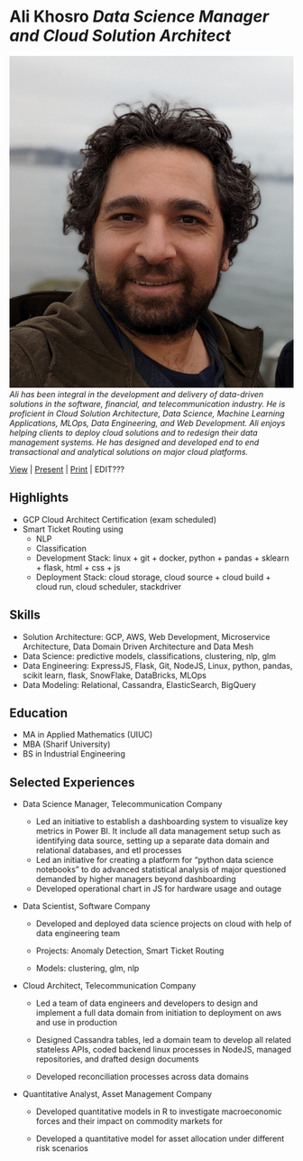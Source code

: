 

# Ali Khosro *Data Science Manager and Cloud Solution Architect*

![profile](./resume/profile2.jpg)
*Ali has been integral in the development and delivery of data-driven solutions in the software, financial, and telecommunication industry. He is proficient in Cloud Solution Architecture, Data Science, Machine Learning Applications, MLOps, Data Engineering, and Web Development. Ali enjoys helping clients to deploy cloud solutions and to redesign their data management systems. He has designed and developed end to end transactional and analytical solutions on major cloud platforms.*

[View](?README.md) |
[Present](resume/one-pager.pdf) |
<a href="" onclick="window.print();">Print</a> |
EDIT???


## Highlights
- GCP Cloud Architect Certification (exam scheduled)
- Smart Ticket Routing using
	- NLP
	- Classification
	- Development Stack: linux + git + docker, python + pandas + sklearn + flask, html + css + js
	- Deployment Stack: cloud storage, cloud source + cloud build + cloud run, cloud scheduler, stackdriver

## Skills

- Solution Architecture: GCP, AWS, Web Development, Microservice Architecture, Data Domain Driven Architecture and Data Mesh
- Data Science: predictive models, classifications, clustering, nlp, glm
- Data Engineering: ExpressJS, Flask, Git, NodeJS, Linux, python, pandas, scikit learn, flask, SnowFlake, DataBricks, MLOps
- Data Modeling: Relational, Cassandra, ElasticSearch, BigQuery


## Education

- MA in Applied Mathematics (UIUC)
- MBA (Sharif University)
- BS in Industrial Engineering

## Selected Experiences
- Data Science Manager, Telecommunication Company
	- Led an initiative to establish a dashboarding system to visualize key metrics in Power BI. It include all data management setup such as identifying data source, setting up a separate data domain and relational databases, and etl processes
	- Led an initiative for creating a platform for  “python data science notebooks” to do advanced statistical analysis of major questioned demanded by higher managers beyond dashboarding 
	- Developed operational chart in JS for hardware usage and outage

- Data Scientist, Software Company

	- Developed and deployed data science projects on cloud with help of data engineering team

	- Projects: Anomaly Detection, Smart Ticket Routing

	- Models: clustering, glm, nlp



- Cloud Architect, Telecommunication Company

	- Led a team of data engineers and developers to design and implement a full data domain from initiation to deployment on aws and use in production

	- Designed Cassandra tables, led a domain team to develop all related stateless APIs, coded backend linux processes in NodeJS, managed repositories, and drafted design documents

	- Developed reconciliation processes across data domains



- Quantitative Analyst, Asset Management Company

	- Developed quantitative models in R to investigate macroeconomic forces and their impact on commodity markets for 

	- Developed a quantitative model for asset allocation under different risk scenarios 




```mermaid

```

